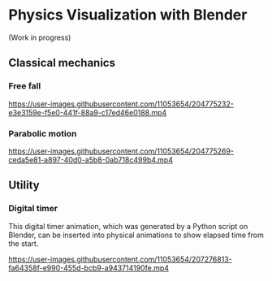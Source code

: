 # Physics Visualization with Blender

(Work in progress)

## Classical mechanics

### Free fall

https://user-images.githubusercontent.com/11053654/204775232-e3e3159e-f5e0-441f-88a9-c17ed46e0188.mp4

### Parabolic motion

https://user-images.githubusercontent.com/11053654/204775269-ceda5e81-a897-40d0-a5b8-0ab718c499b4.mp4

## Utility

### Digital timer

This digital timer animation, which was generated by a Python script on Blender, can be inserted into physical animations to show elapsed time from the start.

https://user-images.githubusercontent.com/11053654/207276813-fa64358f-e990-455d-bcb9-a943714190fe.mp4
